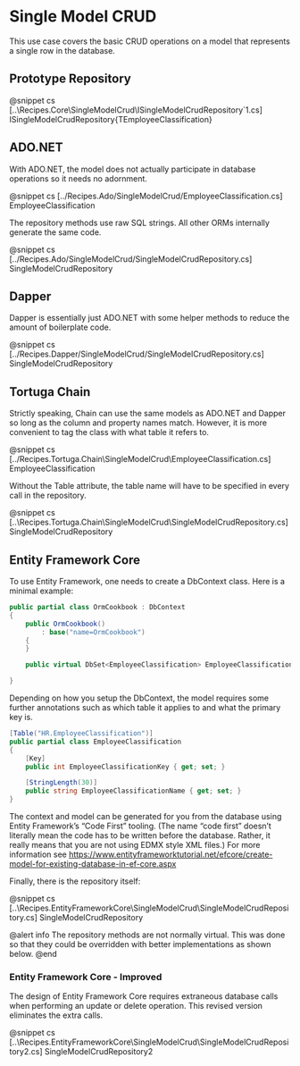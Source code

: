 ﻿# Single Model CRUD

This use case covers the basic CRUD operations on a model that represents a single row in the database.

## Prototype Repository

@snippet cs [..\Recipes.Core\SingleModelCrud\ISingleModelCrudRepository`1.cs] ISingleModelCrudRepository{TEmployeeClassification}


## ADO.NET

With ADO.NET, the model does not actually participate in database operations so it needs no adornment.

@snippet cs [../Recipes.Ado/SingleModelCrud/EmployeeClassification.cs] EmployeeClassification

The repository methods use raw SQL strings. All other ORMs internally generate the same code. 

@snippet cs [../Recipes.Ado/SingleModelCrud/SingleModelCrudRepository.cs] SingleModelCrudRepository

## Dapper

Dapper is essentially just ADO.NET with some helper methods to reduce the amount of boilerplate code.

@snippet cs [../Recipes.Dapper/SingleModelCrud/SingleModelCrudRepository.cs] SingleModelCrudRepository

## Tortuga Chain

Strictly speaking, Chain can use the same models as ADO.NET and Dapper so long as the column and property names match. However, it is more convenient to tag the class with what table it refers to.

@snippet cs [../Recipes.Tortuga.Chain\SingleModelCrud\EmployeeClassification.cs] EmployeeClassification

Without the Table attribute, the table name will have to be specified in every call in the repository.

@snippet cs [..\Recipes.Tortuga.Chain\SingleModelCrud\SingleModelCrudRepository.cs] SingleModelCrudRepository

## Entity Framework Core

To use Entity Framework, one needs to create a DbContext class. Here is a minimal example:

```csharp
public partial class OrmCookbook : DbContext
{
    public OrmCookbook()
        : base("name=OrmCookbook")
    {
    }

    public virtual DbSet<EmployeeClassification> EmployeeClassifications { get; set; }

}
```

Depending on how you setup the DbContext, the model requires some further annotations such as which table it applies to and what the primary key is.

```csharp
[Table("HR.EmployeeClassification")]
public partial class EmployeeClassification
{
    [Key]
    public int EmployeeClassificationKey { get; set; }

    [StringLength(30)]
    public string EmployeeClassificationName { get; set; }
}
```

The context and model can be generated for you from the database using Entity Framework’s “Code First” tooling. (The name “code first” doesn’t literally mean the code has to be written before the database. Rather, it really means that you are not using EDMX style XML files.) For more information see https://www.entityframeworktutorial.net/efcore/create-model-for-existing-database-in-ef-core.aspx

Finally, there is the repository itself:

@snippet cs [..\Recipes.EntityFrameworkCore\SingleModelCrud\SingleModelCrudRepository.cs] SingleModelCrudRepository

@alert info
The repository methods are not normally virtual. This was done so that they could be overridden with better implementations as shown below.
@end

### Entity Framework Core - Improved

The design of Entity Framework Core requires extraneous database calls when performing an update or delete operation. This revised version eliminates the extra calls.

@snippet cs [..\Recipes.EntityFrameworkCore\SingleModelCrud\SingleModelCrudRepository2.cs] SingleModelCrudRepository2

